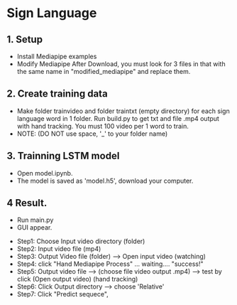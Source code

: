 # Sign Language

## 1. Setup
- Install Mediapipe examples
- Modify Mediapipe
After Download, you must look for 3 files in that with the same name in "modified_mediapipe" and replace them.
## 2. Create training data
- Make folder trainvideo and folder traintxt (empty directory) for each sign language word in 1 folder. Run build.py to get txt and file .mp4 output with hand tracking. You must 100 video per 1 word to train.
- NOTE: (DO NOT use space, '_' to your folder name)
## 3. Trainning LSTM model
- Open model.ipynb.
- The model is saved as 'model.h5', download your computer.
## 4 Result.
- Run main.py
- GUI appear.
+ Step1: Choose Input video directory (folder)
+ Step2: Input video file (mp4)
+ Step3: Output Video file (folder)  --> Open input video (watching)
+ Step4: click "Hand Mediapipe Process" ... waiting.... "success!"
+ Step5: Output video file --> (choose file video output .mp4)  --> test by click (Open output video)  (hand tracking)
+ Step6: Click Output directory --> choose 'Relative'
+ Step7: Click "Predict sequece",


